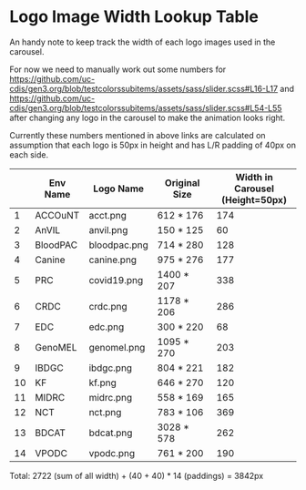 # Logo Image Width Lookup Table

An handy note to keep track the width of each logo images used in the carousel.

For now we need to manually work out some numbers for <https://github.com/uc-cdis/gen3.org/blob/testcolorssubitems/assets/sass/slider.scss#L16-L17> and <https://github.com/uc-cdis/gen3.org/blob/testcolorssubitems/assets/sass/slider.scss#L54-L55> after changing any logo in the carousel to make the animation looks right.

Currently these numbers mentioned in above links are calculated on assumption that each logo is 50px in height and has L/R padding of 40px on each side.

|    | Env Name | Logo Name    | Original Size | Width in Carousel<br>(Height=50px) |
| -- | -------- | ------------ | ------------- | ---------------------------------- |
| 1  | ACCOuNT  | acct.png     | 612 * 176     | 174                                |
| 2  | AnVIL    | anvil.png    | 150 * 125     | 60                                 |
| 3  | BloodPAC | bloodpac.png | 714 * 280     | 128                                |
| 4  | Canine   | canine.png   | 975 * 276     | 177                                |
| 5  | PRC      | covid19.png  | 1400 * 207    | 338                                |
| 6  | CRDC     | crdc.png     | 1178 * 206    | 286                                |
| 7  | EDC      | edc.png      | 300 * 220     | 68                                 |
| 8  | GenoMEL  | genomel.png  | 1095 * 270    | 203                                |
| 9  | IBDGC    | ibdgc.png    | 804 * 221     | 182                                |
| 10 | KF       | kf.png       | 646 * 270     | 120                                |
| 11 | MIDRC    | midrc.png    | 558 * 169     | 165                                |
| 12 | NCT      | nct.png      | 783 * 106     | 369                                |
| 13 | BDCAT    | bdcat.png    | 3028 * 578    | 262                                |
| 14 | VPODC    | vpodc.png    | 761 * 200     | 190                                |

Total: 2722 (sum of all width) + (40 + 40) * 14 (paddings) = 3842px
